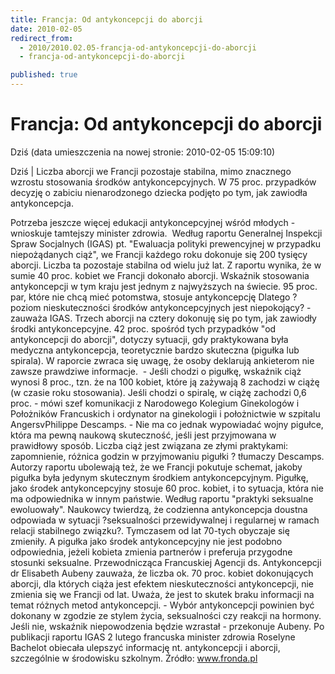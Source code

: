 ```yaml
---
title: Francja: Od antykoncepcji do aborcji
date: 2010-02-05
redirect_from: 
  - 2010/2010.02.05-francja-od-antykoncepcji-do-aborcji
  - francja-od-antykoncepcji-do-aborcji

published: true
---
```




# Francja: Od antykoncepcji do aborcji

<time>Dziś (data umieszczenia na nowej stronie: 2010-02-05 15:09:10)</time>

Dziś | Liczba aborcji we Francji pozostaje stabilna, mimo znacznego wzrostu stosowania środków antykoncepcyjnych. W 75 proc. przypadków decyzję o zabiciu nienarodzonego dziecka podjęto po tym, jak zawiodła antykoncepcja. 

Potrzeba jeszcze więcej edukacji antykoncepcyjnej wśród młodych - wnioskuje tamtejszy minister zdrowia.
&nbsp;Według raportu Generalnej Inspekcji Spraw Socjalnych (IGAS) pt. "Ewaluacja polityki prewencyjnej w przypadku niepożądanych ciąż", we Francji każdego roku dokonuje się 200 tysięcy aborcji. Liczba ta pozostaje stabilna od wielu już lat. Z raportu wynika, że w sumie 40 proc. kobiet we Francji dokonało aborcji.
Wskaźnik stosowania antykoncepcji w tym kraju jest jednym z najwyższych na świecie. 95 proc. par, które nie chcą mieć potomstwa, stosuje antykoncepcję
Dlatego ?poziom nieskuteczności środków antykoncepcyjnych jest niepokojący? - zauważa IGAS. Trzech aborcji na cztery dokonuję się po tym, jak zawiodły środki antykoncepcyjne. 42 proc. spośród tych przypadków "od antykoncepcji do aborcji", dotyczy sytuacji, gdy praktykowana była medyczna antykoncepcja, teoretycznie bardzo skuteczna (pigułka lub spirala).
W raporcie zwraca się uwagę, że osoby deklarują ankieterom nie zawsze prawdziwe informacje.&nbsp; - Jeśli chodzi o pigułkę, wskaźnik ciąż wynosi 8 proc., tzn. że na 100 kobiet, które ją zażywają 8 zachodzi w ciążę (w czasie roku stosowania). Jeśli chodzi o spiralę, w ciążę zachodzi 0,6 proc. - mówi szef komunikacji z Narodowego Kolegium Ginekologów i Położników Francuskich i ordynator na ginekologii i położnictwie w szpitalu AngersvPhilippe Descamps. - Nie ma co jednak wypowiadać wojny pigułce, która ma pewną naukową skuteczność, jeśli jest przyjmowana w prawidłowy sposób. Liczba ciąż jest związana ze złymi praktykami: zapomnienie, różnica godzin w przyjmowaniu pigułki ? tłumaczy Descamps.
Autorzy raportu ubolewają też, że we Francji pokutuje schemat, jakoby pigułka była jedynym skutecznym środkiem antykoncepcyjnym. Pigułkę, jako środek antykoncepcyjny stosuje 60 proc. kobiet, i to sytuacja, która nie ma odpowiednika w innym państwie.
Według raportu "praktyki seksualne ewoluowały". Naukowcy twierdzą, że codzienna antykoncepcja doustna odpowiada w sytuacji ?seksualności przewidywalnej i regularnej w ramach relacji stabilnego związku?. Tymczasem od lat 70-tych obyczaje się zmieniły. A pigułka jako środek antykoncepcyjny nie jest podobno odpowiednia, jeżeli kobieta zmienia partnerów i preferuja przygodne stosunki seksualne.
Przewodnicząca Francuskiej Agencji ds. Antykoncepcji dr Elisabeth Aubeny zauważa, że liczba ok. 70 proc. kobiet dokonujących aborcji, dla których ciąża jest efektem nieskuteczności antykoncepcji, nie zmienia się we Francji od lat. Uważa, że jest to skutek braku informacji na temat różnych metod antykoncepcji. - Wybór antykoncepcji powinien być dokonany w zgodzie ze stylem życia, seksualności czy reakcji na hormony. Jeśli nie, wskaźnik niepowodzenia będzie wzrastał - przekonuje Aubeny.
Po publikacji raportu IGAS 2 lutego francuska minister zdrowia Roselyne Bachelot obiecała ulepszyć informację nt. antykoncepcji i aborcji, szczególnie w środowisku szkolnym.
Źródło: www.fronda.pl

                           

<!--{{json:{"created_date":"2010-02-05 15:09:10","publish_down":"0000-00-00 00:00:00","id":"859"}}}-->